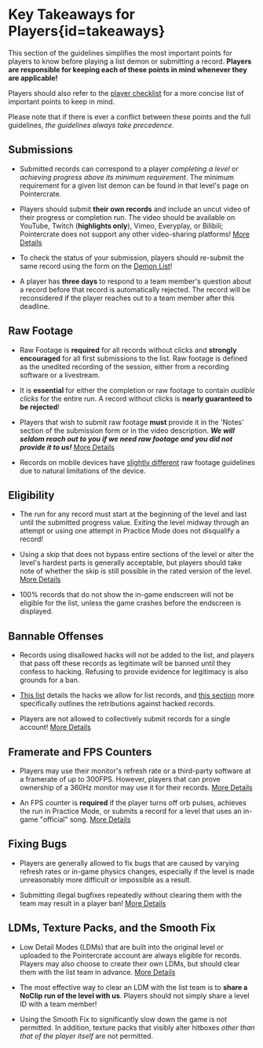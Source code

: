 <div class='panel fade js-scroll-anim' data-anim='fade'>

# Key Takeaways for Players{id=takeaways}

This section of the guidelines simplifies the most important points for players to know before playing a list demon or submitting a record. **Players are responsible for keeping each of these points in mind whenever they are applicable!** 

Players should also refer to the [player checklist](/guidelines/miscellaneous/#checklist) for a more concise list of important points to keep in mind.

Please note that if there is ever a conflict between these points and the full guidelines, *the guidelines always take precedence*.

## Submissions

- Submitted records can correspond to a player *completing a level* or *achieving progress above its minimum requirement*. The minimum requirement for a given list demon can be found in that level's page on Pointercrate. 

- Players should submit **their own records** and include an uncut video of their progress or completion run. The video should be available on YouTube, Twitch (**highlights only**), Vimeo, Everyplay, or Bilibili; Pointercrate does not support any other video-sharing platforms! [More Details](/guidelines/eligibility/#videoreqs)

- To check the status of your submission, players should re-submit the same record using the form on the [Demon List](/demonlist)!

- A player has **three days** to respond to a team member's question about a record before that record is automatically rejected. The record will be reconsidered if the player reaches out to a team member after this deadline.

## Raw Footage

- Raw Footage is **required** for all records without clicks and **strongly encouraged** for all first submissions to the list. Raw footage is defined as the unedited recording of the session, either from a recording software or a livestream. 

- It is **essential** for either the completion or raw footage to contain *audible clicks* for the entire run. A record without clicks is **nearly guaranteed to be rejected**!

- Players that wish to submit raw footage **must** provide it in the 'Notes' section of the submission form or in the video description. ***We will seldom reach out to you if we need raw footage and you did not provide it to us!*** [More Details](/guidelines/raw/#raw-footage)

- Records on mobile devices have [slightly different](/guidelines/raw/#raw-footage-on-mobile) raw footage guidelines due to natural limitations of the device.

## Eligibility

- The run for any record must start at the beginning of the level and last until the submitted progress value. Exiting the level midway through an attempt or using one attempt in Practice Mode does not disqualify a record!

- Using a skip that does not bypass entire sections of the level or alter the level's hardest parts is generally acceptable, but players should take note of whether the skip is still possible in the rated version of the level. [More Details](/guidelines/eligibility/#skips)

- 100% records that do not show the in-game endscreen will not be eligible for the list, unless the game crashes before the endscreen is displayed.

## Bannable Offenses

- Records using disallowed hacks will not be added to the list, and players that pass off these records as legitimate will be banned until they confess to hacking. Refusing to provide evidence for legitimacy is also grounds for a ban. 

- [This list](/guidelines/miscellaneous/#allowed-hacks) details the hacks we allow for list records, and [this section](/guidelines/eligibility/#hacks) more specifically outlines the retributions against hacked records. 

- Players are not allowed to collectively submit records for a single account! [More Details](/guidelines/eligibility/#hacks)

## Framerate and FPS Counters

- Players may use their monitor's refresh rate or a third-party software at a framerate of up to 300FPS. However, players that can prove ownership of a 360Hz monitor may use it for their records. [More Details](/guidelines/eligibility/#fps)

- An FPS counter is **required** if the player turns off orb pulses, achieves the run in Practice Mode, or submits a record for a level that uses an in-game "official" song. [More Details](/guidelines/eligibility/#fps)


## Fixing Bugs

- Players are generally allowed to fix bugs that are caused by varying refresh rates or in-game physics changes, especially if the level is made unreasonably more difficult or impossible as a result. 

- Submitting illegal bugfixes repeatedly without clearing them with the team may result in a player ban! [More Details](/guidelines/eligibility/#bugfixes)

## LDMs, Texture Packs, and the Smooth Fix

- Low Detail Modes (LDMs) that are built into the original level or uploaded to the Pointercrate account are always eligible for records. Players may also choose to create their own LDMs, but should clear them with the list team in advance. [More Details](/guidelines/ldms/#custom-ldms)

- The most effective way to clear an LDM with the list team is to **share a NoClip run of the level with us**. Players should not simply share a level ID with a team member!

- Using the Smooth Fix to significantly slow down the game is not permitted. In addition, texture packs that visibly alter hitboxes *other than that of the player itself* are not permitted.


</div>
